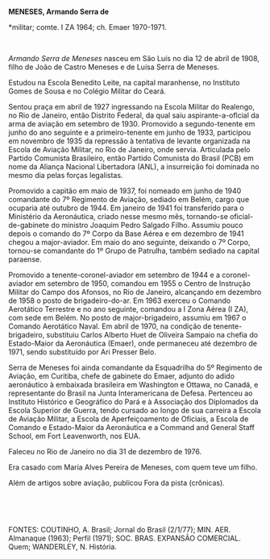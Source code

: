**MENESES, Armando Serra de**

\*militar; comte. I ZA 1964; ch. Emaer 1970-1971.

 

*Armando Serra de Meneses* nasceu em São Luís no dia 12 de abril de
1908, filho de João de Castro Meneses e de Luísa Serra de Meneses.

Estudou na Escola Benedito Leite, na capital maranhense, no Instituto
Gomes de Sousa e no Colégio Militar do Ceará.

Sentou praça em abril de 1927 ingressando na Escola Militar do Realengo,
no Rio de Janeiro, então Distrito Federal, da qual saiu
aspirante-a-oflcial da arma de aviação em setembro de 1930. Promovido a
segundo-tenente em junho do ano seguinte e a primeiro-tenente em junho
de 1933, participou em novembro de 1935 da repressão à tentativa de
levante organizada na Escola de Aviação Militar, no Rio de Janeiro, onde
servia. Articulada pelo Partido Comunista Brasileiro, então Partido
Comunista do Brasil (PCB) em nome da Aliança Nacional Libertadora (ANL),
a insurreição foi dominada no mesmo dia pelas forças legalistas.

Promovido a capitão em maio de 1937, foi nomeado em junho de 1940
comandante do 7º Regimento de Aviação, sediado em Belém, cargo que
ocuparia até outubro de 1944. Em janeiro de 1941 foi transferido para o
Ministério da Aeronáutica, criado nesse mesmo mês, tornando-se
oficial-de-gabinete do ministro Joaquim Pedro Salgado Filho. Assumiu
pouco depois o comando do 7º Corpo da Base Aérea e em dezembro de 1941
chegou a major-aviador. Em maio do ano seguinte, deixando o 7º Corpo,
tornou-se comandante do 1º Grupo de Patrulha, também sediado na capital
paraense.

Promovido a tenente-coronel-aviador em setembro de 1944 e a
coronel-aviador em setembro de 1950, comandou em 1955 o Centro de
Instrução Militar do Campo dos Afonsos, no Rio de Janeiro, alcançando em
dezembro de 1958 o posto de brigadeiro-do-ar. Em 1963 exerceu o Comando
Aerotático Terrestre e no ano seguinte, comandou a I Zona Aérea (I ZA),
com sede em Belém. No posto de major-brigadeiro, assumiu em 1967 o
Comando Aerotático Naval. Em abril de 1970, na condição de
tenente-brigadeiro, substituiu Carlos Alberto Huet de Oliveira Sampaio
na chefia do Estado-Maior da Aeronáutica (Emaer), onde permaneceu até
dezembro de 1971, sendo substituído por Ari Presser Belo.

Serra de Meneses foi ainda comandante da Esquadrilha do 5º Regimento de
Aviação, em Curitiba, chefe de gabinete do Emaer, adjunto do adido
aeronáutico à embaixada brasileira em Washington e Ottawa, no Canadá, e
representante do Brasil na Junta Interamericana de Defesa. Pertenceu ao
Instituto Histórico e Geográfico do Pará e à Associação dos Diplomados
da Escola Superior de Guerra, tendo cursado ao longo de sua carreira a
Escola de Aviação Militar, a Escola de Aperfeiçoamento de Oficiais, a
Escola de Comando e Estado-Maior da Aeronáutica e a Command and General
Staff School, em Fort Leavenworth, nos EUA.

Faleceu no Rio de Janeiro no dia 31 de dezembro de 1976.

Era casado com Maria Alves Pereira de Meneses, com quem teve um filho.

Além de artigos sobre aviação, publicou Fora da pista (crônicas).

 

 

FONTES: COUTINHO, A. Brasil; Jornal do Brasil (2/1/77); MIN. AER.
Almanaque (1963); Perfil (1971); SOC. BRAS. EXPANSÃO COMERCIAL. Quem;
WANDERLEY, N. História.

 
